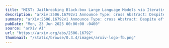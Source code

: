 ```yaml
---
title: "MIST: Jailbreaking Black-box Large Language Models via Iterative Semantic Tuning"
description: "arXiv:2506.16792v1 Announce Type: cross Abstract: Despite efforts to align large language models (LLMs) with societal and moral values, these models remain susceptible to jailbreak attacks--methods designed to elicit harmful responses. Jailbreaking black-box LLMs is considered challenging due to the discrete nature of token inputs, restricted access to the target LLM, and limited query budget. To address the issues above, we propose an effective method for jailbreaking black-box large language Models via Iterative Semantic Tuning, named MIST. MIST enables attackers to iteratively refine prompts that preserve the original semantic intent while inducing harmful content. Specifically, to balance semantic similarity with computational efficiency, MIST incorporates two key strategies: sequential synonym search, and its advanced version--order-determining optimization. Extensive experiments across two open-source models and four closed-source models demonstrate that MIST achieves competitive attack success rates and attack transferability compared with other state-of-the-art white-box and black-box jailbreak methods. Additionally, we conduct experiments on computational efficiency to validate the practical viability of MIST."
summary: "arXiv:2506.16792v1 Announce Type: cross Abstract: Despite efforts to align large language models (LLMs) with societal and moral values, these models remain susceptible to jailbreak attacks--methods designed to elicit harmful responses. Jailbreaking black-box LLMs is considered challenging due to the discrete nature of token inputs, restricted access to the target LLM, and limited query budget. To address the issues above, we propose an effective method for jailbreaking black-box large language Models via Iterative Semantic Tuning, named MIST. MIST enables attackers to iteratively refine prompts that preserve the original semantic intent while inducing harmful content. Specifically, to balance semantic similarity with computational efficiency, MIST incorporates two key strategies: sequential synonym search, and its advanced version--order-determining optimization. Extensive experiments across two open-source models and four closed-source models demonstrate that MIST achieves competitive attack success rates and attack transferability compared with other state-of-the-art white-box and black-box jailbreak methods. Additionally, we conduct experiments on computational efficiency to validate the practical viability of MIST."
pubDate: "Mon, 23 Jun 2025 00:00:00 -0400"
source: "arXiv AI"
url: "https://arxiv.org/abs/2506.16792"
thumbnail: "/static/browse/0.3.4/images/arxiv-logo-fb.png"
---
```


